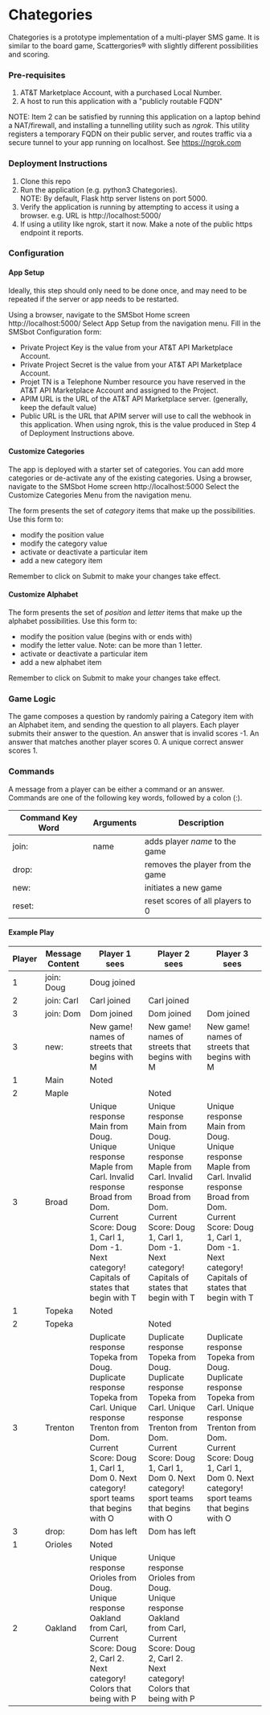 Chategories
===========
Chategories is a prototype implementation of a multi-player SMS game.
It is similar to the board game, Scattergories® with slightly different possibilities and scoring.

### Pre-requisites
1. AT&T Marketplace Account, with a purchased Local Number.
2. A host to run this application with a "publicly routable FQDN"

NOTE: Item 2 can be satisfied by running this application on a laptop behind a NAT/firewall, and installing a tunnelling utility such as *ngrok*.  This utility registers a temporary FQDN on their public server, and routes traffic via a secure tunnel to your app running on localhost.  See https://ngrok.com

### Deployment Instructions
1. Clone this repo
2. Run the application  (e.g. python3 Chategories).  
NOTE: By default, Flask http server listens on port 5000.
3. Verify the application is running by attempting to access it using a browser.  e.g. URL is http://localhost:5000/
4. If using a utility like ngrok, start it now.  Make a note of the public https endpoint it reports.

### Configuration

#### App Setup

Ideally, this step should only need to be done once, and may need to be repeated if the server or app needs to be restarted.

Using a browser, navigate to the SMSbot Home screen http://localhost:5000/
Select App Setup from the navigation menu.
Fill in the SMSbot Configuration form:
- Private Project Key is the value from your AT&T API Marketplace Account.
- Private Project Secret is the value from your AT&T API Marketplace Account.
- Projet TN is a Telephone Number resource you have reserved in the AT&T API Marketplace Account and assigned to the Project.
- APIM URL is the URL of the AT&T API Marketplace server.  (generally, keep the default value)
- Public URL is the URL that APIM server will use to call the webhook in this application.  When using ngrok, this is the value produced in Step 4 of Deployment Instructions above. 

#### Customize Categories
The app is deployed with a starter set of categories.
You can add more categories or de-activate any of the existing categories.
Using a browser, navigate to the SMSbot Home screen http://localhost:5000
Select the Customize Categories Menu from the navigation menu.

The form presents the set of  *category* items that make up the possibilities.
Use this form to:
- modify the position value
- modify the category  value
- activate or deactivate a particular  item
- add a new category item 

Remember to click on Submit to make your changes take effect.

#### Customize Alphabet
The form presents the set of *position* and *letter* items that make up the alphabet possibilities.
Use this form to:
- modify the position value  (begins with or ends with)
- modify the letter  value.  Note: can be more than 1 letter.
- activate or deactivate a particular  item
- add a new alphabet item 

Remember to click on Submit to make your changes take effect.
### Game Logic
The game composes a question by randomly pairing a Category item with an Alphabet item, and sending the question to all players.
Each player submits their answer to the question.
An answer that is invalid scores -1.
An answer that matches another player scores 0.
A unique correct answer scores 1.

### Commands

A message from a player can be either a command or an answer.  Commands are one of the following key words, followed by a colon (:).

| Command Key Word | Arguments | Description |
| ------------------ | ---------- | ------------- |
| join:            | name      | adds player *name* to the game |
| drop:            |           | removes the player from the game |
| new:             |           | initiates a new game |
| reset:           |           | reset scores of all players to 0 |

#### Example Play

| Player | Message Content |  Player 1 sees | Player 2 sees| Player 3 sees|
| ----- | ---------------- | ---------- | ---------| -------- |
|  1  | join: Doug | Doug joined |                 |          |
| 2   | join: Carl | Carl joined | Carl joined     |          |
| 3   | join: Dom  | Dom joined  | Dom joined      | Dom joined |
| 3   | new:       | New game! names of streets that begins with M | New game! names of streets that begins with M | New game! names of streets that begins with M |
| 1   | Main       | Noted       |                 |          |
| 2   | Maple      |             | Noted           |          |
| 3   | Broad      | Unique response Main from Doug. Unique response Maple from Carl. Invalid response Broad from Dom.  Current Score: Doug 1, Carl 1, Dom -1.  Next category!  Capitals of states that begin with T |  Unique response Main from Doug. Unique response Maple from Carl. Invalid response Broad from Dom.  Current Score: Doug 1, Carl 1, Dom -1.  Next category!  Capitals of states that begin with T | Unique response Main from Doug. Unique response Maple from Carl. Invalid response Broad from Dom.  Current Score: Doug 1, Carl 1, Dom -1.  Next category!  Capitals of states that begin with T |
| 1   | Topeka     | Noted       |                 |          |
| 2   | Topeka     |             | Noted           |          |
| 3   | Trenton    | Duplicate response Topeka from Doug.  Duplicate response Topeka from Carl.  Unique response Trenton from Dom.  Current Score: Doug 1, Carl 1, Dom 0.  Next category! sport teams that begins with O | Duplicate response Topeka from Doug.  Duplicate response Topeka from Carl.  Unique response Trenton from Dom.  Current Score: Doug 1, Carl 1, Dom 0.  Next category! sport teams that begins with O | Duplicate response Topeka from Doug.  Duplicate response Topeka from Carl.  Unique response Trenton from Dom.  Current Score: Doug 1, Carl 1, Dom 0.  Next category! sport teams that begins with O |
| 3   | drop:      | Dom has left | Dom has left   |          |
| 1   | Orioles    | Noted        |                |          |
| 2   | Oakland    | Unique response Orioles from Doug.  Unique response Oakland from Carl,  Current Score: Doug 2, Carl 2.  Next category!  Colors that being with P | Unique response Orioles from Doug.  Unique response Oakland from Carl,  Current Score: Doug 2, Carl 2.  Next category!  Colors that being with P | |

